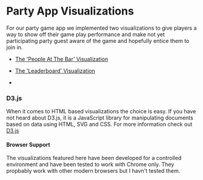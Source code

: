 # Party App Visualizations

For our party game app we implemented two visualizations to give players a way to show off their game play performance and make not yet participating party guest aware of the game and hopefully entice them to join in.

- [The 'People At The Bar' Visualization](/bar/)

- [The 'Leaderboard' Visualization](/leaderboard/)
- 

### D3.js

When it comes to HTML based visualizations the choice is easy. If you have not heard about D3.js, it is a JavaScript library for manipulating documents based on data using HTML, SVG and CSS. For more information check out [D3.js](http://www.d3js.org)

#### Browser Support

The visualizations featured here have been developed for a controlled environment and have been tested to work with Chrome only. They propbably work with other modern browsers but I havn't tested them. 










